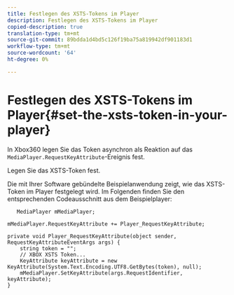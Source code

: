 ```yaml
---
title: Festlegen des XSTS-Tokens im Player
description: Festlegen des XSTS-Tokens im Player
copied-description: true
translation-type: tm+mt
source-git-commit: 89bdda1d4bd5c126f19ba75a819942df901183d1
workflow-type: tm+mt
source-wordcount: '64'
ht-degree: 0%

---
```



# Festlegen des XSTS-Tokens im Player{#set-the-xsts-token-in-your-player}

In Xbox360 legen Sie das Token asynchron als Reaktion auf das `MediaPlayer.RequestKeyAttribute`-Ereignis fest.

Legen Sie das XSTS-Token fest.

Die mit Ihrer Software gebündelte Beispielanwendung zeigt, wie das XSTS-Token im Player festgelegt wird. Im Folgenden finden Sie den entsprechenden Codeausschnitt aus dem Beispielplayer:

```
   MediaPlayer mMediaPlayer;  
 
mMediaPlayer.RequestKeyAttribute += Player_RequestKeyAttribute;  
 
private void Player_RequestKeyAttribute(object sender, RequestKeyAttributeEventArgs args) {  
    string token = "";  
    // XBOX XSTS Token...  
    KeyAttribute keyAttribute = new KeyAttribute(System.Text.Encoding.UTF8.GetBytes(token), null);  
    mMediaPlayer.SetKeyAttribute(args.RequestIdentifier, keyAttribute);  
} 
```

